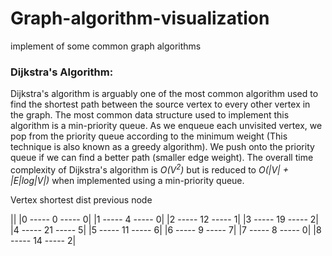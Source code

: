 # Graph-algorithm-visualization
implement of some common graph algorithms

### Dijkstra's Algorithm:

Dijkstra's algorithm is arguably one of the most common algorithm used to find
the shortest path between the source vertex to every other vertex in the graph.
The most common data structure used to implement this algorithm is a
min-priority queue. As we enqueue each unvisited vertex, we pop from the
priority queue according to the minimum weight (This technique is also known as
a greedy algorithm). We push onto the priority queue if we can find a better
path (smaller edge weight). The overall time complexity of Dijkstra's algorithm
is *O(V<sup>2</sup>)* but is reduced to
*O(|V| + |E|log|V|)* when implemented using a min-priority queue.



Vertex 	 shortest dist 	 previous node

||
|0 -----	 0 -----	 0|
|1 -----	 4 -----	 0|
|2 -----	 12 -----	 1|
|3 -----	 19 -----	 2|
|4 -----	 21 -----	 5|
|5 -----	 11 -----	 6|
|6 -----	 9 -----	 7|
|7 -----	 8 -----	 0|
|8 -----	 14 -----	 2|
